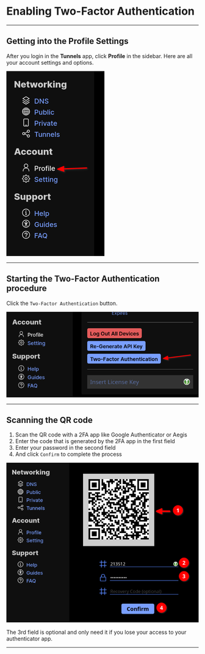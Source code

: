# Enabling Two-Factor Authentication

---

## Getting into the Profile Settings

After you login in the **Tunnels** app, click **Profile** in the sidebar. Here are
all your account settings and options.

![click profile](https://raw.githubusercontent.com/tunnels-is/media/master/v3/guides/2fa/sidebar-0.png)

---

## Starting the Two-Factor Authentication procedure

Click the `Two-Factor Authentication` button.

![click this button](https://raw.githubusercontent.com/tunnels-is/media/master/v3/guides/2fa/2-fa-0.png)

---

## Scanning the QR code

1. Scan the QR code with a 2FA app like Google Authenticator or Aegis
2. Enter the code that is generated by the 2FA app in the first field
3. Enter your password in the second field
4. And click `Confirm` to complete the process

![enter you code and password and click confirm](https://raw.githubusercontent.com/tunnels-is/media/master/v3/guides/2fa/2-fa-1.png)

The 3rd field is optional and only need it if you lose your access to your authenticator app.

---
